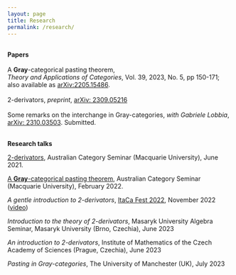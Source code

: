 ```yaml
---
layout: page
title: Research
permalink: /research/
--- 
```

<br><b>Papers</b>
<br><br> A <b>Gray</b>-categorical pasting theorem,
  <br><i>Theory and Applications of Categories</i>, Vol. 39, 2023, No. 5, pp 150-171; also available as <a href="https://arxiv.org/abs/2205.15486">arXiv:2205.15486</a>.
<br><br> 2-derivators, <i>preprint</i>, <a href="https://arxiv.org/abs/2309.05216">arXiv: 2309.05216</a>
<br><br> Some remarks on the interchange in Gray-categories, <i>with Gabriele
Lobbia</i>, <a href="https://arxiv.org/abs/2310.03503">arXiv: 2310.03503</a>. Submitted.

<br><b>Research talks</b>

<p><a href="http://web.science.mq.edu.au/groups/coact/seminar/cgi-bin/abstract.cgi?talkid=1669">2-derivators</a>, Australian Category Seminar (Macquarie University), June 2021.
<br><p><a href="http://web.science.mq.edu.au/groups/coact/seminar/cgi-bin/abstract.cgi?talkid=1696">A <b>Gray</b>-categorical pasting theorem</a>, Australian Category Seminar (Macquarie University), February 2022.
<br><p><i>A gentle introduction to 2-derivators</i>, <a href="https://progetto-itaca.github.io/pages/fest22.html">ItaCa Fest 2022</a>, November 2022 (<a href="https://www.youtube.com/watch?v=jytpdgzEYQM">video</a>)
<br><p><i>Introduction to the theory of 2-derivators</i>, Masaryk University Algebra Seminar, Masaryk University (Brno, Czechia), June 2023
<br><p><i>An introduction to 2-derivators</i>, Institute of Mathematics of the Czech Academy of Sciences (Prague, Czechia), June 2023
<br><p><i>Pasting in Gray-categories</i>, The University of Manchester (UK), July 2023
